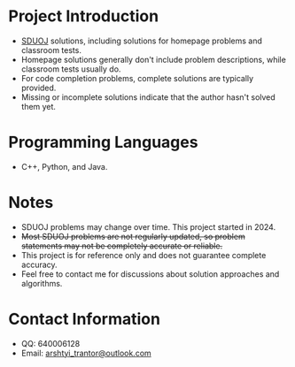 # Project Introduction

-   [SDUOJ](https://oj.qd.sdu.edu.cn/v2/home "SDUOJ") solutions, including solutions for homepage problems and classroom tests.
-   Homepage solutions generally don't include problem descriptions, while classroom tests usually do.
-   For code completion problems, complete solutions are typically provided.
-   Missing or incomplete solutions indicate that the author hasn't solved them yet.

# Programming Languages

-   C++, Python, and Java.

# Notes

-   SDUOJ problems may change over time. This project started in 2024.
-   ~~Most SDUOJ problems are not regularly updated, so problem statements may not be completely accurate or reliable.~~
-   This project is for reference only and does not guarantee complete accuracy.
-   Feel free to contact me for discussions about solution approaches and algorithms.

# Contact Information

-   QQ: 640006128
-   Email: arshtyi_trantor@outlook.com
